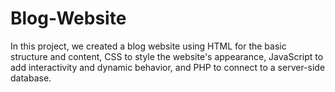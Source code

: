 # Blog-Website
In this project, we created a blog website using HTML for the basic structure and content, CSS to style the website's appearance, JavaScript to add interactivity and dynamic behavior, and PHP to connect to a server-side database.
